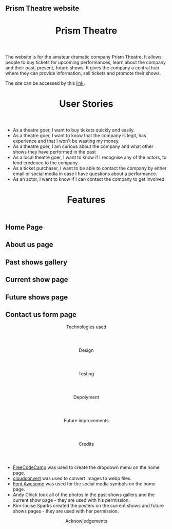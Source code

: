 ## Prism Theatre website

<header><h1>Prism Theatre</h1></header>
<p>The website is for the amateur dramatic company Prism Theatre. It allows people to buy tickets for upcoming performances, learn about the company and their past, present, future shows. It gives the company a central hub where they can provide information, sell tickets and promote their shows.</p>
<p>The site can be accessed by this <a href="https://elamont174.github.io/prismtheatre/">link</a>.</p>

<header><h1>User Stories</h1></header>
<ul>
<li>As a theatre goer, I want to buy tickets quickly and easily.</li>
<li>As a theatre goer, I want to know that the company is legit, has experience and that I won't be wasting my money.</li>
<li>As a theatre goer, I am curious about the company and what other shows they have performed in the past</li> 
<li>As a local theatre goer, I want to know if I recognise any of the actors, to lend credence to the company.</li> 
<li>As a ticket purchaser, I want to be able to contact the company by either email or social media in case I have questions about a performance.</li>
<li>As an actor, I want to know if I can contact the company to get involved.</li>
</ul>

<header><h1>Features</h1></header>

<h2>Home Page </h2>

<h2>About us page</h2>

<h2>Past shows gallery</h2>

<h2>Current show page</h2>

<h2>Future shows page</h2>

<h2>Contact us form page</h2>

<header>Technologies used</header>

<header>Design</header>


<header>Testing</header>

<header>Depolyment</header>

<header>Future improvements</header>

<header>Credits</header>
<ul>
<li><a href="https://www.freecodecamp.org/news/html-drop-down-menu-how-to-add-a-drop-down-list-with-the-select-element/">FreeCodeCamp</a> was used to create the dropdown menu on the home page.</li>
<li><a href="https://cloudconvert.com/webp-converter">cloudconvert</a> was used to convert images to webp files.</li>
<li><a href="https://fontawesome.com/">Font Awesome</a> was used for the social media symbols on the home page.</li>
<li>Andy Chick took all of the photos in the past shows gallery and the current show page - they are used with his permission.</li>
<li>Kim-louise Sparks created the posters on the current shows and future shows pages - they are used with her permission.</li>
</ul>

<header>Acknowledgements</header>